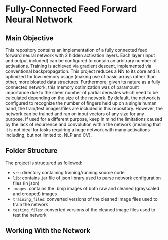 # Fully-Connected Feed Forward Neural Network

## Main Objective

This repository contains an implementation of a fully connected feed forward neural network with 2 hidden activation layers. Each layer (input and output included) can be configured to contain an arbitrary number of activations. Training is achieved via gradient descent, implemented via conventional backpropagation. This project reduces a NN to its core and is optimized for low memory usage (making use of basic arrays rather than other, more bloated data structures. Furthermore, given its nature as a fully connected network, this memory optimization was of paramount importance due to the sheer number of partial derivates which need to be calculated depending on the size of the network. By default, the network is configured to recognize the number of fingers held up on a single human hand, the train/test images/files are included in this repository. However, the network can be trained and ran on input vectors of any size for any purpose. If used for a different purpose, keep in mind the limitations caused by the lack of recurrence and convolution within the network (meaning that it is not ideal for tasks requiring a huge network with many activations including, but not limited to, NLP and CV).

## Folder Structure

The project is structured as followed:

- `src`: directory containing training/running source code
- `lib`: contains .jar file of json library used to parse network configuration files (in json)
- `images`: contains the .bmp images of both raw and cleaned (grayscaled and cropped) images
- `training_files`: converted versions of the cleaned image files used to train the network
- `testing_files`: converted versions of the cleaned image files used to test the network

## Working With the Network

